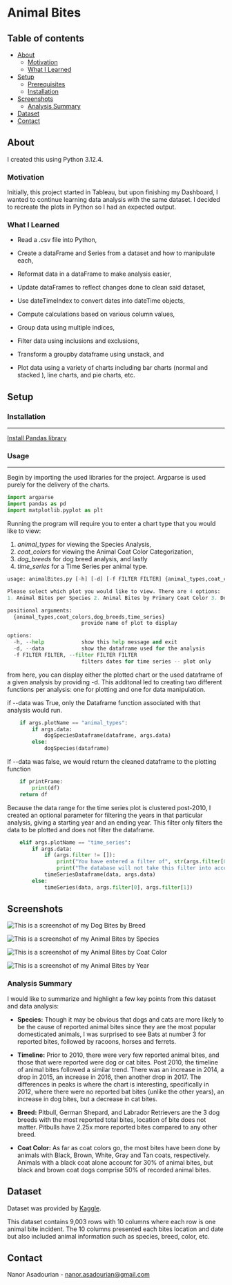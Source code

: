 # Animal Bites

## Table of contents
* [About](#about)
    * [Motivation](#motivation)
    * [What I Learned](#what-i-learned) 
* [Setup](#setup)
    * [Prerequisites](#prerequisites)
    * [Installation](#installation)
* [Screenshots](#screenshots)
    * [Analysis Summary](#analysis-summary)
* [Dataset](#dataset)
* [Contact](#contact)

## About

I created this using Python 3.12.4. 

### Motivation

Initially, this project started  in Tableau, but upon finishing my Dashboard, I wanted to continue learning data analysis with the same dataset. I decided to recreate the plots in Python so I had an expected output. 

### What I Learned

* Read a .csv file into Python,

* Create a dataFrame and Series from a dataset and how to manipulate each, 

* Reformat data in a dataFrame to make analysis easier, 

* Update dataFrames to reflect changes done to clean said dataset,

* Use dateTimeIndex to convert dates into dateTime objects, 

* Compute calculations based on various column values,  

* Group data using multiple indices,

* Filter data using inclusions and exclusions,

* Transform a groupby dataframe using unstack, and

* Plot data using a variety of charts including bar charts (normal and stacked ), line charts, and pie charts, etc.

## Setup

### Installation 
---
[Install Pandas library](https://pandas.pydata.org/docs/getting_started/install.html)

### Usage
--- 

Begin by importing the used libraries for the project. Argparse is used purely for the delivery of the charts.  
``` python
import argparse
import pandas as pd
import matplotlib.pyplot as plt
```

Running the program will require you to enter a chart type that you would like to view: 
1. *animal_types* for viewing the Species Analysis,
2. *coat_colors* for viewing the Animal Coat Color Categorization,
3. *dog_breeds* for dog breed analysis, and lastly
4. *time_series* for a Time Series per animal type.
``` python
usage: animalBites.py [-h] [-d] [-f FILTER FILTER] {animal_types,coat_colors,dog_breeds,time_series}

Please select which plot you would like to view. There are 4 options: 
1. Animal Bites per Species 2. Animal Bites by Primary Coat Color 3. Dog Bites per Dog Breed 4. Animal Bites Time Series by Year

positional arguments:
  {animal_types,coat_colors,dog_breeds,time_series}
                        provide name of plot to display

options:
  -h, --help            show this help message and exit
  -d, --data            show the dataframe used for the analysis
  -f FILTER FILTER, --filter FILTER FILTER
                        filters dates for time series -- plot only
```

from here, you can display either the plotted chart or the used dataframe of a given analysis by providing -d. This additonal led to creating two different functions per analysis: one for plotting and one for data manipulation. 

if --data was True, only the Dataframe function associated with that analysis would run. 

```python
    if args.plotName == "animal_types":
        if args.data:
            dogSpeciesDataframe(dataframe, args.data)
        else:
            dogSpecies(dataframe)
```

If --data was false, we would return the cleaned dataframe to the plotting function 
``` python
    if printFrame:
        print(df)
    return df
```


Because the data range for the time series plot is clustered post-2010, I created an optional parameter for filtering the years in that particular analysis, giving a starting year and an ending year. This filter only filters the data to be plotted and does not filter the dataframe. 

``` python
    elif args.plotName == "time_series":
        if args.data:
            if (args.filter != []):
                print("You have entered a filter of", str(args.filter[0]), "and", str(args.filter[1]), end=".\n")
                print("The database will not take this filter into account.", end="\n""\n")
            timeSeriesDataframe(data, args.data)
        else:
            timeSeries(data, args.filter[0], args.filter[1])
```


## Screenshots

![This is a screenshot of my Dog Bites by Breed](Figure_1.png "Reported Animal Bites Analysis")

![This is a screenshot of my Animal Bites by Species](Figure_2.png "Reported Animal Bites Analysis")

![This is a screenshot of my Animal Bites by Coat Color](Figure_3.png "Reported Animal Bites Analysis")

![This is a screenshot of my Animal Bites by Year](Figure_4.png "Reported Animal Bites Analysis")

### Analysis Summary

I would like to summarize and highlight a few key points from this dataset and data analysis:

* **Species:** Though it may be obvious that dogs and cats are more likely to be the cause of reported animal bites since they are the most popular domesticated animals, I was surprised to see Bats at number 3 for reported bites, followed by racoons, horses and ferrets.

* **Timeline:** Prior to 2010, there were very few reported animal bites, and those that were reported were dog or cat bites. Post 2010, the timeline of animal bites followed a similar trend. There was an increase in 2014, a drop in 2015, an increase in 2016, then another drop in 2017. The differences in peaks is where the chart is interesting, specifically in 2012, where there were no reported bat bites (unlike the other years), an increase in dog bites, but a decrease in cat bites. 
   
* **Breed:** Pitbull, German Shepard, and Labrador Retrievers are the 3 dog breeds with the most reported total bites, location of bite does not matter. Pitbulls have 2.25x more reported bites compared to any other breed. 

* **Coat Color:** As far as coat colors go, the most bites have been done by animals with Black, Brown, White, Gray and Tan coats, respectively. Animals with a black coat alone account for 30% of animal bites, but black and brown coat dogs comprise 50% of recorded animal bites. 

## Dataset
Dataset was provided by [Kaggle](https://www.kaggle.com/datasets/rtatman/animal-bites/data). 

This dataset contains 9,003 rows with 10 columns where each row is one animal bite incident. The 10 columns presented each bites location and date but also included animal information such as species, breed, color, etc. 

## Contact

Nanor Asadourian - nanor.asadourian@gmail.com